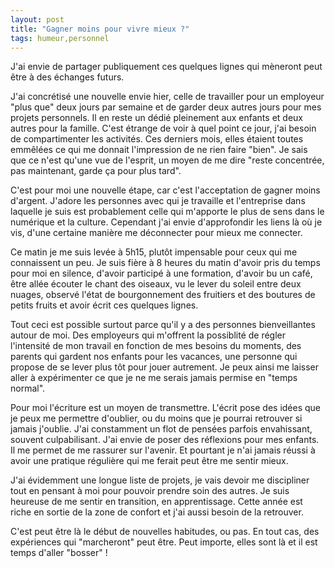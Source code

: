 ```yaml
---
layout: post
title: "Gagner moins pour vivre mieux ?"
tags: humeur,personnel 
---
```


J'ai envie de partager publiquement ces quelques lignes qui mèneront peut être à des échanges futurs.

J'ai concrétisé une nouvelle envie hier, celle de travailler pour un employeur "plus que" deux jours par semaine et de garder deux autres jours pour mes projets personnels. Il en reste un dédié pleinement aux enfants et deux autres pour la famille. C'est étrange de voir à quel point ce jour, j'ai besoin de compartimenter les activités. Ces derniers mois, elles étaient toutes emmêlées  ce qui me donnait l'impression de ne rien faire "bien". Je sais que ce n'est qu'une vue de l'esprit, un moyen de me dire "reste concentrée, pas maintenant, garde ça pour plus tard".

C'est pour moi une nouvelle étape, car c'est l'acceptation de gagner moins d'argent. J'adore les personnes avec qui je travaille et l'entreprise dans laquelle je suis est probablement celle qui m'apporte le plus de sens dans le numérique et la culture. Cependant j'ai envie d'approfondir les liens là où je vis, d'une certaine manière me déconnecter pour mieux me connecter.

Ce matin je me suis levée à 5h15, plutôt impensable pour ceux qui me connaissent un peu. Je suis fière à 8 heures du matin d'avoir pris du temps pour moi en silence, d'avoir participé à une formation, d'avoir bu un café, être allée écouter le chant des oiseaux, vu le lever du soleil entre deux nuages, observé l'état de bourgonnement des fruitiers et des boutures de petits fruits et avoir écrit ces quelques lignes.

Tout ceci est possible surtout parce qu'il y a des personnes bienveillantes autour de moi. Des employeurs qui m'offrent la possiblité de régler l'intensité de mon travail en fonction de mes besoins du moments, des parents qui gardent nos enfants pour les vacances, une personne qui propose de se lever plus tôt pour jouer autrement. Je peux ainsi me laisser aller à expérimenter ce que je ne me serais jamais permise en "temps normal".

Pour moi l'écriture est un moyen de transmettre. L'écrit pose des idées que je peux me permettre d'oublier, ou du moins que je pourrai retrouver si jamais j'oublie. J'ai constamment un flot de pensées parfois envahissant, souvent culpabilisant. J'ai envie de poser des réflexions pour mes enfants. Il me permet de me rassurer sur l'avenir. Et pourtant je n'ai jamais réussi à avoir une pratique régulière qui me ferait peut être me sentir mieux. 

J'ai évidemment une longue liste de projets, je vais devoir me discipliner tout en pensant à moi pour pouvoir prendre soin des autres. Je suis heureuse de me sentir en transition, en apprentissage. Cette année est riche en sortie de la zone de confort et j'ai aussi besoin de la retrouver.

C'est peut être là le début de nouvelles habitudes, ou pas. En tout cas, des expériences qui "marcheront" peut être. Peut importe, elles sont là et il est temps d'aller "bosser" !